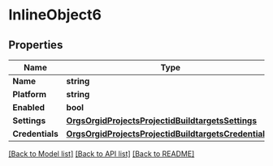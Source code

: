 # InlineObject6

## Properties

Name | Type | Description | Notes
------------ | ------------- | ------------- | -------------
**Name** | **string** |  | [optional] 
**Platform** | **string** |  | [optional] 
**Enabled** | **bool** |  | [optional] 
**Settings** | [**OrgsOrgidProjectsProjectidBuildtargetsSettings**](_orgs_orgid_projects_projectid_buildtargets_settings.md) |  | [optional] 
**Credentials** | [**OrgsOrgidProjectsProjectidBuildtargetsCredentials1**](_orgs_orgid_projects_projectid_buildtargets_credentials_1.md) |  | [optional] 

[[Back to Model list]](../README.md#documentation-for-models) [[Back to API list]](../README.md#documentation-for-api-endpoints) [[Back to README]](../README.md)


